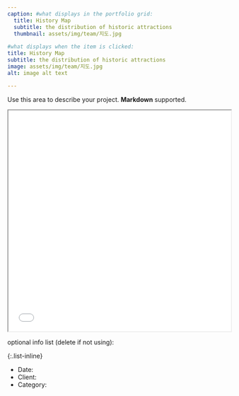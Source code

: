 ```yaml
---
caption: #what displays in the portfolio grid:
  title: History Map
  subtitle: the distribution of historic attractions
  thumbnail: assets/img/team/지도.jpg
  
#what displays when the item is clicked:
title: History Map
subtitle: the distribution of historic attractions
image: assets/img/team/지도.jpg
alt: image alt text

---
```

Use this area to describe your project. **Markdown** supported.

<iframe src="/assets/history.html" width="100%" height="500px"></iframe>

optional info list (delete if not using):

{:.list-inline} 
- Date: 
- Client: 
- Category: 


